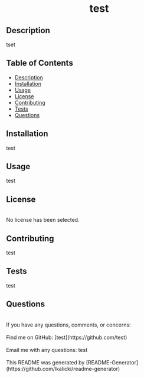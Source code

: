 

  <h1 align="center">test </h1>

  
  
  ## Description
  
  tset
  
  ## Table of Contents
  - [Description](#description)
  - [Installation](#installation)
  - [Usage](#usage)
  - [License](#license)
  - [Contributing](#contribution)
  - [Tests](#testing)
  - [Questions](#questions)
  
  ## Installation
  test
  
  ## Usage
  test
  
  ## License
  
  <br />
  No license has been selected.
  
  ## Contributing
  test
  
  ## Tests
  test
 
  ## Questions
  <br />
  If you have any questions, comments, or concerns: <br />
  <br />
  Find me on GitHub: [test](https://github.com/test)<br />
  <br />
  Email me with any questions: test<br /><br />
  This README was generated by [README-Generator](https://github.com/lkalicki/readme-generator)
      